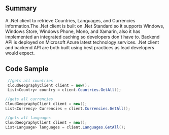 ## Summary
A .Net client to retrieve Countries, Languages, and Currencies information.The .Net client is built on .Net Standard so it supports Windows, Windows Store, Windows Phone, Mono, and Xamarin, also it has implemented an integrated caching so developers don't have to. Backend API is deployed on Microsoft Azure latest technology services. .Net client and backend API are both built using best practices as lead developers would expect.



## Code Sample
```cs
 //gets all countries
 CloudGeographyClient client = new();
 List<Country> country = client.Countries.GetAll();
```

```cs
//gets all currencies
CloudGeographyClient client = new();
List<Currency> Currencies = client.Currencies.GetAll();
```

```cs
//gets all languages
CloudGeographyClient client = new();
List<Language> languages = client.Languages.GetAll();
```
